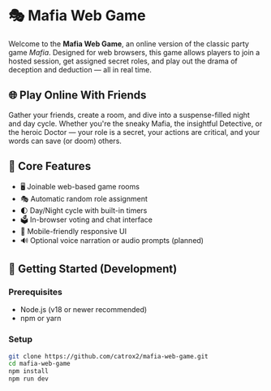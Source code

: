 # 🎭 Mafia Web Game

Welcome to the **Mafia Web Game**, an online version of the classic party game *Mafia*. Designed for web browsers, this game allows players to join a hosted session, get assigned secret roles, and play out the drama of deception and deduction — all in real time.

## 🌐 Play Online With Friends

Gather your friends, create a room, and dive into a suspense-filled night and day cycle. Whether you're the sneaky Mafia, the insightful Detective, or the heroic Doctor — your role is a secret, your actions are critical, and your words can save (or doom) others.

## 🧩 Core Features

- 🖥️ Joinable web-based game rooms
- 🎭 Automatic random role assignment
- 🌓 Day/Night cycle with built-in timers
- 🗳️ In-browser voting and chat interface
- 📱 Mobile-friendly responsive UI
- 🔊 Optional voice narration or audio prompts (planned)

## 🚀 Getting Started (Development)

### Prerequisites

- Node.js (v18 or newer recommended)
- npm or yarn

### Setup

```bash
git clone https://github.com/catrox2/mafia-web-game.git
cd mafia-web-game
npm install
npm run dev
